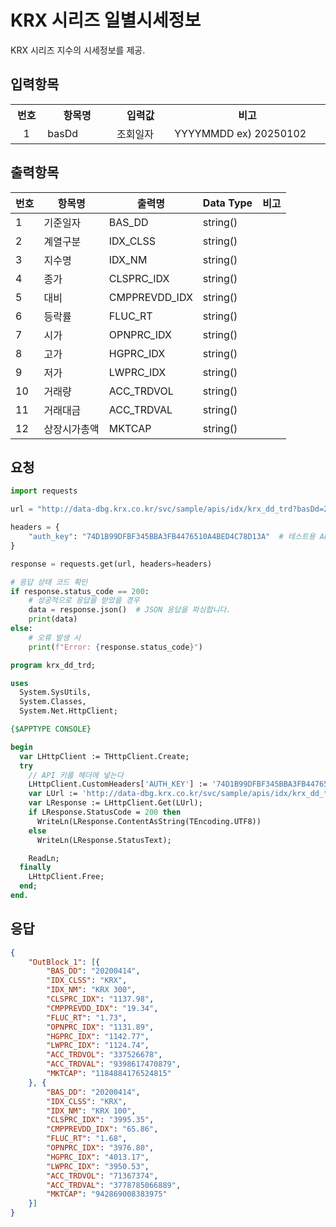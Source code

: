 # KRX 시리즈 일별시세정보
KRX 시리즈 지수의 시세정보를 제공.

## 입력항목
<table>
<tr>
  <th width=60px>번호</th>
  <th width=150px>항목명</th>
  <th width=150px>입력값</th>
  <th width=400px>비고</th>
</tr>
<tr>
  <td align=center>1</td>
  <td>basDd</td>
  <td>조회일자</td>
  <td>YYYYMMDD  ex) 20250102</td>
</tr>
</table>

## 출력항목

|번호|항목명|출력명|Data Type|비고|
|--|--|--|--|--|
|1|기준일자|BAS_DD|string()||
|2|계열구분|IDX_CLSS|string()||
|3|지수명|IDX_NM|string()||
|4|종가|CLSPRC_IDX|string()||
|5|대비|CMPPREVDD_IDX|string()||
|6|등락률|FLUC_RT|string()||
|7|시가|OPNPRC_IDX|string()||
|8|고가|HGPRC_IDX|string()||
|9|저가|LWPRC_IDX|string()||
|10|거래량|ACC_TRDVOL|string()||
|11|거래대금|ACC_TRDVAL|string()||
|12|상장시가총액|MKTCAP|string()||

## 요청

```python
import requests

url = "http://data-dbg.krx.co.kr/svc/sample/apis/idx/krx_dd_trd?basDd=20250102" 

headers = {
    "auth_key": "74D1B99DFBF345BBA3FB4476510A4BED4C78D13A"  # 테스트용 API키
}

response = requests.get(url, headers=headers)

# 응답 상태 코드 확인
if response.status_code == 200:
    # 성공적으로 응답을 받았을 경우
    data = response.json()  # JSON 응답을 파싱합니다.
    print(data)
else:
    # 오류 발생 시
    print(f"Error: {response.status_code}")
```

```pascal
program krx_dd_trd;

uses
  System.SysUtils,
  System.Classes,
  System.Net.HttpClient;

{$APPTYPE CONSOLE}

begin
  var LHttpClient := THttpClient.Create;
  try
    // API 키를 헤더에 넣는다
    LHttpClient.CustomHeaders['AUTH_KEY'] := '74D1B99DFBF345BBA3FB4476510A4BED4C78D13A';
    var LUrl := 'http://data-dbg.krx.co.kr/svc/sample/apis/idx/krx_dd_trd?basDd=20250102';
    var LResponse := LHttpClient.Get(LUrl);
    if LResponse.StatusCode = 200 then
      WriteLn(LResponse.ContentAsString(TEncoding.UTF8))
    else
      WriteLn(LResponse.StatusText);

    ReadLn;
  finally
    LHttpClient.Free;
  end;
end.
```

## 응답
```JSON
{
    "OutBlock_1": [{
        "BAS_DD": "20200414",
        "IDX_CLSS": "KRX",
        "IDX_NM": "KRX 300",
        "CLSPRC_IDX": "1137.98",
        "CMPPREVDD_IDX": "19.34",
        "FLUC_RT": "1.73",
        "OPNPRC_IDX": "1131.89",
        "HGPRC_IDX": "1142.77",
        "LWPRC_IDX": "1124.74",
        "ACC_TRDVOL": "337526678",
        "ACC_TRDVAL": "9398617470879",
        "MKTCAP": "1184884176524815"
    }, {
        "BAS_DD": "20200414",
        "IDX_CLSS": "KRX",
        "IDX_NM": "KRX 100",
        "CLSPRC_IDX": "3995.35",
        "CMPPREVDD_IDX": "65.86",
        "FLUC_RT": "1.68",
        "OPNPRC_IDX": "3976.80",
        "HGPRC_IDX": "4013.17",
        "LWPRC_IDX": "3950.53",
        "ACC_TRDVOL": "71367374",
        "ACC_TRDVAL": "3778785066889",
        "MKTCAP": "942869008383975"
    }]
}
```
